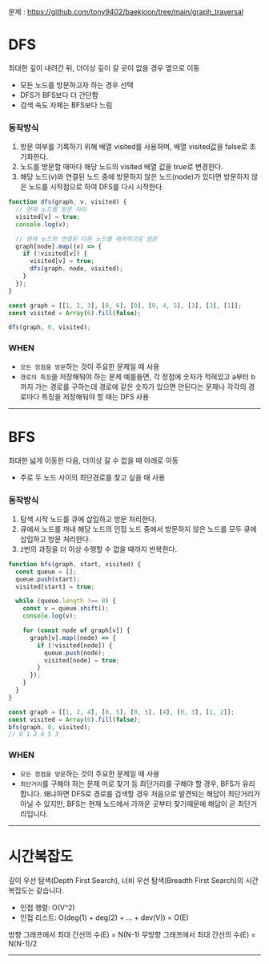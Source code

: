 문제 : https://github.com/tony9402/baekjoon/tree/main/graph_traversal

# DFS

최대한 깊이 내려간 뒤, 더이상 깊이 갈 곳이 없을 경우 옆으로 이동

- 모든 노드를 방문하고자 하는 경우 선택
- DFS가 BFS보다 더 간단함
- 검색 속도 자체는 BFS보다 느림

### 동작방식

1. 방문 여부를 기록하기 위해 배열 visited를 사용하며, 배열 visited값을 false로 초기화한다.
2. 노드를 방문할 때마다 해당 노드의 visited 배열 값을 true로 변경한다.
3. 해당 노드(v)와 연결된 노드 중에 방문하지 않은 노드(node)가 있다면 방문하지 않은 노드를 시작점으로 하여 DFS를 다시 시작한다.

```jsx
function dfs(graph, v, visited) {
  // 현재 노드를 방문 처리
  visited[v] = true;
  console.log(v);

  // 현재 노드와 연결된 다른 노드를 재귀적으로 방문
  graph[node].map((v) => {
    if (!visited[v]) {
      visited[v] = true;
      dfs(graph, node, visited);
    }
  });
}

const graph = [[1, 2, 3], [0, 6], [0], [0, 4, 5], [3], [3], [1]];
const visited = Array(6).fill(false);

dfs(graph, 0, visited);
```

### WHEN

- `모든 정점을 방문`하는 것이 주요한 문제일 때 사용
- `경로의 특징`을 저장해둬야 하는 문제
  예를들면, 각 정점에 숫자가 적혀있고 a부터 b까지 가는 경로를 구하는데 경로에 같은 숫자가 있으면 안된다는 문제나 각각의 경로마다 특징을 저장해둬야 할 때는 DFS 사용

---

# BFS

최대한 넓게 이동한 다음, 더이상 갈 수 없을 때 아래로 이동

- 주로 두 노드 사이의 최단경로를 찾고 싶을 때 사용

### 동작방식

1. 탐색 시작 노드를 큐에 삽입하고 방문 처리한다.
2. 큐에서 노드를 꺼내 해당 노드의 인접 노드 중에서 방문하지 않은 노드를 모두 큐에 삽입하고 방문 처리한다.
3. `2`번의 과정을 더 이상 수행할 수 없을 때까지 반복한다.

```jsx
function bfs(graph, start, visited) {
  const queue = [];
  queue.push(start);
  visited[start] = true;

  while (queue.length !== 0) {
    const v = queue.shift();
    console.log(v);

    for (const node of graph[v]) {
      graph[v].map((node) => {
        if (!visited[node]) {
          queue.push(node);
          visited[node] = true;
        }
      });
    }
  }
}

const graph = [[1, 2, 4], [0, 5], [0, 5], [4], [0, 3], [1, 2]];
const visited = Array(6).fill(false);
bfs(graph, 0, visited);
// 0 1 2 4 5 3
```

### WHEN

- `모든 정점을 방문`하는 것이 주요한 문제일 때 사용
- `최단거리`를 구해야 하는 문제
  미로 찾기 등 최단거리를 구해야 할 경우, BFS가 유리합니다. 왜냐하면 DFS로 경로를 검색할 경우 처음으로 발견되는 해답이 최단거리가 아닐 수 있지만, BFS는 현재 노드에서 가까운 곳부터 찾기때문에 해답이 곧 최단거리입니다.

---

# 시간복잡도

깊이 우선 탐색(Depth First Search), 너비 우선 탐색(Breadth First Search)의 시간복잡도는 같습니다.

- 인접 행렬: O(V^2)
- 인접 리스트: O(deg(1) + deg(2) + … + dev(V)) = O(E)

방향 그래프에서 최대 간선의 수(E) = N(N-1)
무방향 그래프에서 최대 간선의 수(E) = N(N-1)/2

---

